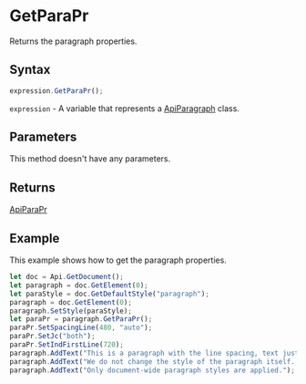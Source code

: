 # GetParaPr

Returns the paragraph properties.

## Syntax

```javascript
expression.GetParaPr();
```

`expression` - A variable that represents a [ApiParagraph](../ApiParagraph.md) class.

## Parameters

This method doesn't have any parameters.

## Returns

[ApiParaPr](../../ApiParaPr/ApiParaPr.md)

## Example

This example shows how to get the paragraph properties.

```javascript editor-
let doc = Api.GetDocument();
let paragraph = doc.GetElement(0);
let paraStyle = doc.GetDefaultStyle("paragraph");
paragraph = doc.GetElement(0);
paragraph.SetStyle(paraStyle);
let paraPr = paragraph.GetParaPr();
paraPr.SetSpacingLine(480, "auto");
paraPr.SetJc("both");
paraPr.SetIndFirstLine(720);
paragraph.AddText("This is a paragraph with the line spacing, text justification and indent set using the paragraph style. ");
paragraph.AddText("We do not change the style of the paragraph itself. ");
paragraph.AddText("Only document-wide paragraph styles are applied.");
```
